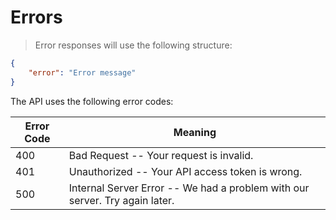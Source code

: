 # Errors

> Error responses will use the following structure:

```json
{
    "error": "Error message"
}
```

The API uses the following error codes:

Error Code | Meaning
---------- | -------
400 | Bad Request -- Your request is invalid.
401 | Unauthorized -- Your API access token is wrong.
500 | Internal Server Error -- We had a problem with our server. Try again later.
